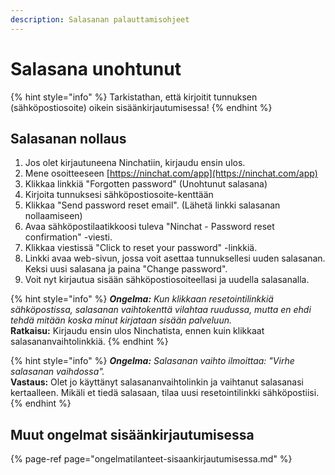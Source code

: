 ```yaml
---
description: Salasanan palauttamisohjeet
---
```


# Salasana unohtunut

{% hint style="info" %}
Tarkistathan, että kirjoitit tunnuksen \(sähköpostiosoite\) oikein sisäänkirjautumisessa!
{% endhint %}

## Salasanan nollaus

1. Jos olet kirjautuneena Ninchatiin, kirjaudu ensin ulos.
2. Mene osoitteeseen [https://ninchat.com/app](https://ninchat.com/app)
3. Klikkaa linkkiä "Forgotten password" \(Unohtunut salasana\)
4. Kirjoita tunnuksesi sähköpostiosoite-kenttään
5. Klikkaa "Send password reset email". \(Lähetä linkki salasanan nollaamiseen\)
6. Avaa sähköpostilaatikkoosi tuleva "Ninchat - Password reset confirmation" -viesti.
7. Klikkaa viestissä "Click to reset your password" -linkkiä.
8. Linkki avaa web-sivun, jossa voit asettaa tunnuksellesi uuden salasanan. Keksi uusi salasana ja paina "Change password".
9. Voit nyt kirjautua sisään sähköpostiosoiteellasi ja uudella salasanalla.

{% hint style="info" %}
_**Ongelma:** Kun klikkaan resetointilinkkiä sähköpostissa, salasanan vaihtokenttä vilahtaa ruudussa, mutta en ehdi tehdä mitään koska minut kirjataan sisään palveluun._  
**Ratkaisu:** Kirjaudu ensin ulos Ninchatista, ennen kuin klikkaat salasananvaihtolinkkiä.
{% endhint %}

{% hint style="info" %}
_**Ongelma:** Salasanan vaihto ilmoittaa: "Virhe salasanan vaihdossa"._  
**Vastaus:** Olet jo käyttänyt salasananvaihtolinkin ja vaihtanut salasanasi kertaalleen. Mikäli et tiedä salasaan, tilaa uusi resetointilinkki sähköpostiisi.
{% endhint %}

## Muut ongelmat sisäänkirjautumisessa

{% page-ref page="ongelmatilanteet-sisaankirjautumisessa.md" %}




